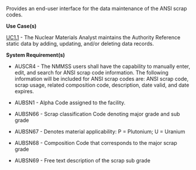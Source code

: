 Provides an end-user interface for the data maintenance of the ANSI scrap codes.

**Use Case(s)**

<a href="https://dev.azure.com/Link-Technologies/NMMSS%20Requirements/_workitems/edit/10/" target="_blank">UC1.1</a> - The Nuclear Materials Analyst maintains the Authority Reference static data by adding, updating, and/or deleting data records.

**System Requirement(s)**

- AUSCR4 - The NMMSS users shall have the capability to manually enter, edit, and search for ANSI scrap code information. The following information will be included for ANSI scrap codes are: ANSI scrap code, scrap usage, related composition code, description, date valid, and date expires.

- AUBSN1 - Alpha Code assigned to the facility.

- AUBSN66 - Scrap classification Code denoting major grade and sub grade

- AUBSN67 - Denotes material applicability: P = Plutonium; U = Uranium

- AUBSN68 - Composition Code that corresponds to the major scrap grade

- AUBSN69 - Free text description of the scrap sub grade
